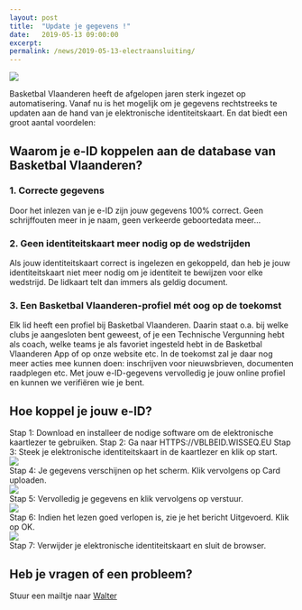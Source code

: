 ```yaml
---
layout: post
title:  "Update je gegevens !"
date:   2019-05-13 09:00:00
excerpt: 
permalink: /news/2019-05-13-electraansluiting/
---
```


![](/news/img/update.jpg)

Basketbal Vlaanderen heeft de afgelopen jaren sterk ingezet op automatisering. Vanaf nu is het mogelijk om je gegevens rechtstreeks te updaten aan de hand van je elektronische identiteitskaart. En dat biedt een groot aantal voordelen:

## Waarom je e-ID koppelen aan de database van Basketbal Vlaanderen? 

### 1. Correcte gegevens
Door het inlezen van je e-ID zijn jouw gegevens 100% correct. Geen schrijffouten meer in je naam, geen verkeerde geboortedata meer...
 
### 2. Geen identiteitskaart meer nodig op de wedstrijden
Als jouw identiteitskaart correct is ingelezen en gekoppeld, dan heb je jouw identiteitskaart niet meer nodig om je identiteit te bewijzen voor elke wedstrijd. De lidkaart telt dan immers als geldig document. 

### 3. Een Basketbal Vlaanderen-profiel mét oog op de toekomst
Elk lid heeft een profiel bij Basketbal Vlaanderen. Daarin staat o.a. bij welke clubs je aangesloten bent geweest, of je een Technische Vergunning hebt als coach, welke teams je als favoriet ingesteld hebt in de Basketbal Vlaanderen App of op onze website etc. In de toekomst zal je daar nog meer acties mee kunnen doen: inschrijven voor nieuwsbrieven, documenten raadplegen etc. Met jouw e-ID-gegevens vervolledig je jouw online profiel en kunnen we verifiëren wie je bent.  

## Hoe koppel je jouw e-ID? 

Stap 1: Download en installeer de nodige software om de elektronische kaartlezer te gebruiken.
Stap 2: Ga naar HTTPS://VBLBEID.WISSEQ.EU 
Stap 3: Steek je elektronische identiteitskaart in de kaartlezer en klik op start.  
![](/news/img/edi1.jpg)  
Stap 4: Je gegevens verschijnen op het scherm. Klik vervolgens op Card uploaden.  
![](/news/img/edi2.jpg)  
Stap 5: Vervolledig je gegevens en klik vervolgens op verstuur.  
![](/news/img/edi3.jpg)  
Stap 6: Indien het lezen goed verlopen is, zie je het bericht Uitgevoerd. Klik op OK.  
![](/news/img/edi4.jpg)  
Stap 7: Verwijder je elektronische identiteitskaart en sluit de browser.  


## Heb je vragen of een probleem?

Stuur een mailtje naar [Walter](mailto://secretariaat@kbbczolder.be)

